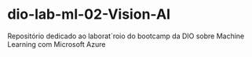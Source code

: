 # dio-lab-ml-02-Vision-AI
Repositório dedicado ao laborat´roio do bootcamp da DIO sobre Machine Learning com Microsoft Azure
